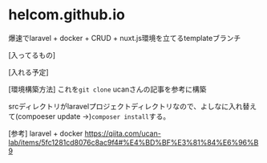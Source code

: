 # helcom.github.io


爆速でlaravel + docker + CRUD + nuxt.js環境を立てるtemplateブランチ

[入ってるもの]


[入れる予定]


[環境構築方法]
これを`git clone`
ucanさんの記事を参考に構築

srcディレクトリがlaravelプロジェクトディレクトリなので、よしなに入れ替えて(compoeser update →)`composer install`する。

[参考]
laravel + docker https://qiita.com/ucan-lab/items/5fc1281cd8076c8ac9f4#%E4%BD%BF%E3%81%84%E6%96%B9

